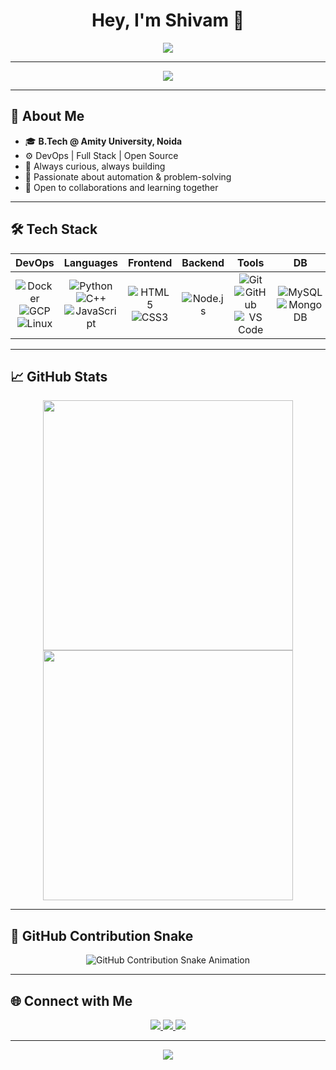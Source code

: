 <!-- 🦸‍♂️ Stylish README for Shivam8286 -->

<h1 align="center">Hey, I'm Shivam 👋</h1>
<p align="center">
  <img src="https://readme-typing-svg.herokuapp.com?font=Fira+Code&size=24&pause=1000&color=F7004C&center=true&vCenter=true&multiline=true&width=600&height=80&lines=DevOps+Engineer+in+Progress...;Full+Stack+Explorer;Cloud+Enthusiast+☁;Lifelong+Learner+📚;Open+Source+Contributor+💻" />
</p>

---

<p align="center">
  <img src="https://capsule-render.vercel.app/api?type=waving&color=F7004C&height=150&section=header&text=Welcome%20to%20My%20GitHub!&fontColor=ffffff&fontSize=30&animation=fadeIn" />
</p>

---

## 🚀 About Me

- 🎓 **B.Tech @ Amity University, Noida**
- ⚙️ DevOps | Full Stack | Open Source
- 🌱 Always curious, always building
- 🧠 Passionate about automation & problem-solving
- 🤝 Open to collaborations and learning together

---

## 🛠 Tech Stack

<div align="center">

| DevOps | Languages | Frontend | Backend | Tools | DB |
|:------:|:---------:|:--------:|:-------:|:-----:|:--:|
| ![Docker](https://img.shields.io/badge/Docker-%230db7ed.svg?logo=docker&logoColor=white) <br> ![GCP](https://img.shields.io/badge/GCP-%234285F4.svg?logo=google-cloud&logoColor=white) <br> ![Linux](https://img.shields.io/badge/Linux-%23000.svg?logo=linux&logoColor=white) | ![Python](https://img.shields.io/badge/Python-%233776AB.svg?logo=python&logoColor=white) <br> ![C++](https://img.shields.io/badge/C++-%2300599C.svg?logo=c%2B%2B&logoColor=white) <br> ![JavaScript](https://img.shields.io/badge/JS-%23F7DF1E.svg?logo=javascript&logoColor=black) | ![HTML5](https://img.shields.io/badge/HTML-%23E34F26.svg?logo=html5&logoColor=white) <br> ![CSS3](https://img.shields.io/badge/CSS-%231572B6.svg?logo=css3&logoColor=white) | ![Node.js](https://img.shields.io/badge/Node.js-%23339933.svg?logo=node.js&logoColor=white) | ![Git](https://img.shields.io/badge/Git-%23F05032.svg?logo=git&logoColor=white) <br> ![GitHub](https://img.shields.io/badge/GitHub-%23181717.svg?logo=github&logoColor=white) <br> ![VS Code](https://img.shields.io/badge/VSCode-%23007ACC.svg?logo=visual-studio-code&logoColor=white) | ![MySQL](https://img.shields.io/badge/MySQL-%234479A1.svg?logo=mysql&logoColor=white) <br> ![MongoDB](https://img.shields.io/badge/MongoDB-%2347A248.svg?logo=mongodb&logoColor=white) |

</div>

---

## 📈 GitHub Stats

<p align="center">
  <img src="https://github-readme-stats.vercel.app/api?username=Shivam8286&show_icons=true&theme=tokyonight&hide_border=false&count_private=true" width="400" />
  <img src="https://github-readme-streak-stats.herokuapp.com/?user=Shivam8286&theme=tokyonight&hide_border=false" width="400" />
</p>

---

## 🐍 GitHub Contribution Snake

<p align="center">
  <img src="https://shivam8286.github.io/Shivam8286/github-contribution-grid-snake.svg" alt="GitHub Contribution Snake Animation" />
</p>

---

## 🌐 Connect with Me

<p align="center">
  <a href="https://github.com/Shivam8286">
    <img src="https://img.shields.io/badge/GitHub-%23181717.svg?style=for-the-badge&logo=github&logoColor=white" />
  </a>
  <a href="https://linkedin.com/in/YOUR_LINK_HERE">
    <img src="https://img.shields.io/badge/LinkedIn-%230077B5.svg?style=for-the-badge&logo=linkedin&logoColor=white" />
  </a>
  <a href="mailto:your.email@example.com">
    <img src="https://img.shields.io/badge/Email-D14836?style=for-the-badge&logo=gmail&logoColor=white" />
  </a>
</p>

---

<p align="center">
  <img src="https://capsule-render.vercel.app/api?type=waving&color=F7004C&height=150&section=footer" />
</p>
